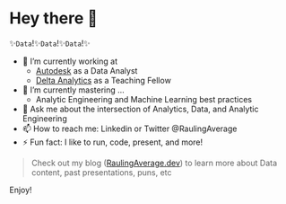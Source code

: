 # Hey there 👋

✨`Data`!✨`Data`!✨`Data`!✨

- 🔭 I’m currently working at 
     - [Autodesk](https://www.autodesk.com/solutions/architecture-engineering-construction/construction) as a Data Analyst
     - [Delta Analytics](deltanalytics.org/) as a Teaching Fellow
- 🌱 I’m currently mastering ...
     - Analytic Engineering and Machine Learning best practices
- 💬 Ask me about the intersection of Analytics, Data, and Analytic Engineering
- 📫 How to reach me: Linkedin or Twitter @RaulingAverage
- ⚡ Fun fact: I like to run, code, present, and more!
> Check out my blog ([RaulingAverage.dev](https://raulingaverage.dev/)) to learn more about Data content, past presentations, puns, etc

Enjoy!
